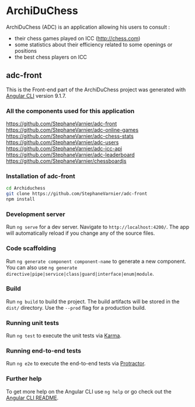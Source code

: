 # ArchiDuChess

ArchiDuChess (ADC) is an application allowing his users to consult :

  - their chess games played on ICC (http://chess.com)
  - some statistics about their efficiency related to some openings or positions
  - the best chess players on ICC
  

## adc-front 

This is the Front-end part of the ArchiDuChess project
was generated with [Angular CLI](https://github.com/angular/angular-cli) version 9.1.7.

### All the components used for this application 

https://github.com/StephaneVarnier/adc-front
https://github.com/StephaneVarnier/adc-online-games
https://github.com/StephaneVarnier/adc-chess-stats
https://github.com/StephaneVarnier/adc-users
https://github.com/StephaneVarnier/adc-icc-api
https://github.com/StephaneVarnier/adc-leaderboard
https://github.com/StephaneVarnier/chessboardjs


### Installation of adc-front 

```sh
cd Archiduchess
git clone https://github.com/StephaneVarnier/adc-front
npm install
```

### Development server

Run `ng serve` for a dev server. Navigate to `http://localhost:4200/`. The app will automatically reload if you change any of the source files.

### Code scaffolding

Run `ng generate component component-name` to generate a new component. You can also use `ng generate directive|pipe|service|class|guard|interface|enum|module`.

### Build

Run `ng build` to build the project. The build artifacts will be stored in the `dist/` directory. Use the `--prod` flag for a production build.

### Running unit tests

Run `ng test` to execute the unit tests via [Karma](https://karma-runner.github.io).

### Running end-to-end tests

Run `ng e2e` to execute the end-to-end tests via [Protractor](http://www.protractortest.org/).

### Further help

To get more help on the Angular CLI use `ng help` or go check out the [Angular CLI README](https://github.com/angular/angular-cli/blob/master/README.md).



